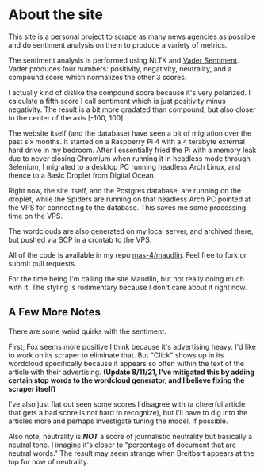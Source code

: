 # About the site

This site is a personal project to scrape as many news agencies as possible and
do sentiment analysis on them to produce a variety of metrics.

The sentiment analysis is performed using NLTK and [Vader Sentiment][0]. Vader
produces four numbers: positivity, negativity, neutrality, and a compound score
which normalizes the other 3 scores.

I actually kind of dislike the compound score because it's very polarized. I
calculate a fifth score I call sentiment which is just positivity minus
negativity. The result is a bit more gradated than compound, but also closer to
the center of the axis [-100, 100].

The website itself (and the database) have seen a bit of migration over the past
six months. It started on a Raspberry Pi 4 with a 4 terabyte external hard drive
in my bedroom. After I essentially fried the Pi with a memory leak due to never
closing Chromium when running it in headless mode through Selenium, I migrated
to a desktop PC running headless Arch Linux, and thence to a Basic Droplet from
Digital Ocean.

Right now, the site itself, and the Postgres database, are running on the
droplet, while the Spiders are running on that headless Arch PC pointed at the
VPS for connecting to the database. This saves me some processing time on the
VPS.

The wordclouds are also generated on my local server, and archived there, but
pushed via SCP in a crontab to the VPS.

All of the code is available in my repo [mas-4/maudlin][1]. Feel
free to fork or submit pull requests.

For the time being I'm calling the site Maudlin, but not really doing much with
it. The styling is rudimentary because I don't care about it right now.

## A Few More Notes

There are some weird quirks with the sentiment.

First, Fox seems more positive I think because it's advertising heavy. I'd like
to work on its scraper to eliminate that. But "Click" shows up in its wordcloud
specifically because it appears so often within the text of the article with
their advertising. **(Update 8/11/21, I've mitigated this by adding certain stop
words to the wordcloud generator, and I believe fixing the scraper itself)**

I've also just flat out seen some scores I disagree with (a cheerful article
that gets a bad score is not hard to recognize), but I'll have to dig into the
articles more and perhaps investigate tuning the model, if possible.

Also note, neutrality is **_NOT_** a score of journalistic neutrality but
basically a neutral tone. I imagine it's closer to "percentage of document that
are neutral words." The result may seem strange when Breitbart appears at the
top for now of neutrality.

[0]: https://www.nltk.org/_modules/nltk/sentiment/vader.html
[1]: https://github.com/mas-4/maudlin
